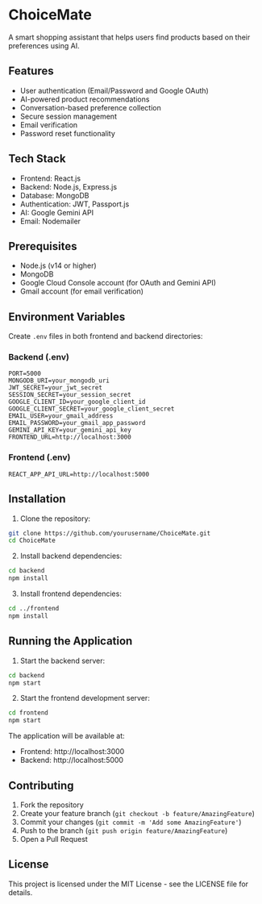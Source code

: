 # ChoiceMate

A smart shopping assistant that helps users find products based on their preferences using AI.

## Features

- User authentication (Email/Password and Google OAuth)
- AI-powered product recommendations
- Conversation-based preference collection
- Secure session management
- Email verification
- Password reset functionality

## Tech Stack

- Frontend: React.js
- Backend: Node.js, Express.js
- Database: MongoDB
- Authentication: JWT, Passport.js
- AI: Google Gemini API
- Email: Nodemailer

## Prerequisites

- Node.js (v14 or higher)
- MongoDB
- Google Cloud Console account (for OAuth and Gemini API)
- Gmail account (for email verification)

## Environment Variables

Create `.env` files in both frontend and backend directories:

### Backend (.env)

```
PORT=5000
MONGODB_URI=your_mongodb_uri
JWT_SECRET=your_jwt_secret
SESSION_SECRET=your_session_secret
GOOGLE_CLIENT_ID=your_google_client_id
GOOGLE_CLIENT_SECRET=your_google_client_secret
EMAIL_USER=your_gmail_address
EMAIL_PASSWORD=your_gmail_app_password
GEMINI_API_KEY=your_gemini_api_key
FRONTEND_URL=http://localhost:3000
```

### Frontend (.env)

```
REACT_APP_API_URL=http://localhost:5000
```

## Installation

1. Clone the repository:

```bash
git clone https://github.com/yourusername/ChoiceMate.git
cd ChoiceMate
```

2. Install backend dependencies:

```bash
cd backend
npm install
```

3. Install frontend dependencies:

```bash
cd ../frontend
npm install
```

## Running the Application

1. Start the backend server:

```bash
cd backend
npm start
```

2. Start the frontend development server:

```bash
cd frontend
npm start
```

The application will be available at:

- Frontend: http://localhost:3000
- Backend: http://localhost:5000

## Contributing

1. Fork the repository
2. Create your feature branch (`git checkout -b feature/AmazingFeature`)
3. Commit your changes (`git commit -m 'Add some AmazingFeature'`)
4. Push to the branch (`git push origin feature/AmazingFeature`)
5. Open a Pull Request

## License

This project is licensed under the MIT License - see the LICENSE file for details.
